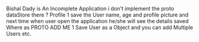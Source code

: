 Bishal Dady is An Incomplete Application i don't implement the proto dataStore there ?
Profile
1 save the User name, age and profile picture and next time when user open the application he/she will see the details saved
Where as PROTO ADD ME 
  1 Save User as a Object and you can add Multiple Users etc.
